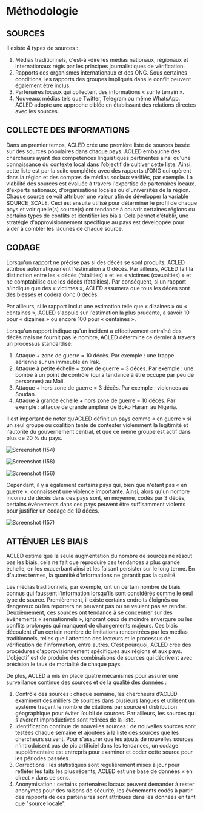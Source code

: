# Méthodologie

## SOURCES
Il existe 4 types de sources :
1. Médias traditionnels, c'est-à -dire les médias nationaux, régionaux et internationaux régis par les principes journalistiques de vérification.
2. Rapports des organismes internationaux et des ONG. Sous certaines conditions, les rapports des groupes impliqués dans le conflit peuvent également être inclus.
3. Partenaires locaux qui collectent des informations « sur le terrain ».
4. Nouveaux médias tels que Twitter, Telegram ou même WhatsApp. ACLED adopte une approche ciblée en établissant des relations directes avec les sources.

## COLLECTE DES INFORMATIONS
Dans un premier temps, ACLED crée une première liste de sources basée sur des sources populaires dans chaque pays. ACLED embauche des chercheurs ayant des compétences linguistiques pertinentes ainsi qu'une connaissance du contexte local dans l’objectif de cultiver cette liste. Ainsi, cette liste est par la suite complétée avec des rapports d’ONG qui opèrent dans la région et des comptes de médias sociaux vérifiés, par exemple. 
La viabilité des sources est évaluée à travers l'expertise de partenaires locaux, d'experts nationaux, d'organisations locales ou d'universités de la région.
Chaque source se voit attribuer une valeur afin de développer la variable SOURCE_SCALE. Ceci est ensuite utilisé pour déterminer le profil de chaque pays et voir quelle(s) source(s) ont tendance à couvrir certaines régions ou certains types de conflits et identifier les biais. Cela permet d’établir, une stratégie d'approvisionnement spécifique au pays est développée pour aider à combler les lacunes de chaque source.
 
## CODAGE
Lorsqu'un rapport ne précise pas si des décès se sont produits, ACLED attribue automatiquement l'estimation à 0 décès.  Par ailleurs, ACLED fait la distinction entre les « décès (fatalities) » et les « victimes (casualties) » et ne comptabilise que les décès (fatalities).  Par conséquent, si un rapport n'indique que des « victimes », ACLED assumera que tous les décès sont des blessés et codera donc 0 décès.
 
Par ailleurs, si le rapport inclut une estimation telle que « dizaines » ou « centaines », ACLED s'appuie sur l'estimation la plus prudente, à savoir 10 pour « dizaines » ou encore 100 pour « centaines ».
 
Lorsqu'un rapport indique qu'un incident a effectivement entraîné des décès mais ne fournit pas le nombre, ACLED détermine ce dernier à travers un processus standardisé:
1. Attaque + zone de guerre = 10 décès. Par exemple : une frappe aérienne sur un immeuble en Irak.
2. Attaque à petite échelle + zone de guerre = 3 décès. Par exemple : une bombe à un point de contrôle (qui a tendance à être occupé par peu de personnes) au Mali.
3. Attaque + hors zone de guerre = 3 décès. Par exemple : violences au Soudan.
4. Attaque à grande échelle + hors zone de guerre = 10 décès. Par exemple : attaque de grande ampleur de Boko Haram au Nigeria.

Il est important de noter qu’ACLED définit un pays comme « en guerre » si un seul groupe ou coalition tente de contester violemment la légitimité et l'autorité du gouvernement central, et que ce même groupe est actif dans plus de 20 % du pays.

![Screenshot (154)](https://user-images.githubusercontent.com/118550105/202865176-5e1ee864-c307-45f1-ab82-af269f6e3a31.png)

![Screenshot (158)](https://user-images.githubusercontent.com/118550105/202865307-7a452cea-a4da-411a-88d9-ee206b7bcdac.png)


![Screenshot (156)](https://user-images.githubusercontent.com/118550105/202865185-0dbb6180-ae5a-438a-ac4f-fcd5acd21f0d.png)



Cependant, il y a également certains pays qui, bien que n'étant pas « en guerre », connaissent une violence importante. Ainsi, alors qu'un nombre inconnu de décès dans ces pays sont, en moyenne, codés par 3 décès, certains évènements dans ces pays peuvent être suffisamment violents pour justifier un codage de 10 décès.

![Screenshot (157)](https://user-images.githubusercontent.com/118550105/202865207-7ccb37dc-244f-4658-80cf-255c5aea816f.png)

## ATTÉNUER LES BIAIS

ACLED estime que la seule augmentation du nombre de sources ne résout pas les biais, cela ne fait que reproduire ces tendances à plus grande échelle, en les exacerbant ainsi et les faisant persister sur le long terme. En d'autres termes, la quantité d'informations ne garantit pas la qualité.

Les médias traditionnels, par exemple, ont un certain nombre de biais connus qui faussent l’information lorsqu'ils sont considérés comme le seul type de source. Premièrement, il existe certains endroits éloignés ou dangereux où les reporters ne peuvent pas ou ne veulent pas se rendre. Deuxièmement, ces sources ont tendance à se concentrer sur des événements « sensationnels », ignorant ceux de moindre envergure ou les conflits prolongés qui manquent de changements majeurs. Ces biais découlent d'un certain nombre de limitations rencontrées par les médias traditionnels, telles que l'attention des lecteurs et le processus de vérification de l'information, entre autres. C’est pourquoi, ACLED crée des procédures d'approvisionnement spécifiques aux régions et aux pays. L'objectif est de produire des combinaisons de sources qui décrivent avec précision le taux de mortalité de chaque pays.

De plus, ACLED a mis en place quatre mécanismes pour assurer une surveillance continue des sources et de la qualité des données :

1. Contrôle des sources : chaque semaine, les chercheurs d’ACLED examinent des milliers de sources dans plusieurs langues et utilisent un système traçant le nombre de citations par source et distribution géographique pour éviter l’oubli de sources. Par ailleurs, les sources qui s'avèrent improductives sont retirées de la liste.
2. Identification continue de nouvelles sources : de nouvelles sources sont testées chaque semaine et ajoutées à la liste des sources que les chercheurs suivent. Pour s'assurer que les ajouts de nouvelles sources n'introduisent pas de pic artificiel dans les tendances, un codage supplémentaire est entrepris pour examiner et coder cette source pour les périodes passées.
3. Corrections : les statistiques sont régulièrement mises à jour pour refléter les faits les plus récents, ACLED est une base de données « en direct » dans ce sens.
4. Anonymisation : certains partenaires locaux peuvent demander à rester anonymes pour des raisons de sécurité, les événements codés à partir des rapports de ces partenaires sont attribués dans les données en tant que "source locale".

